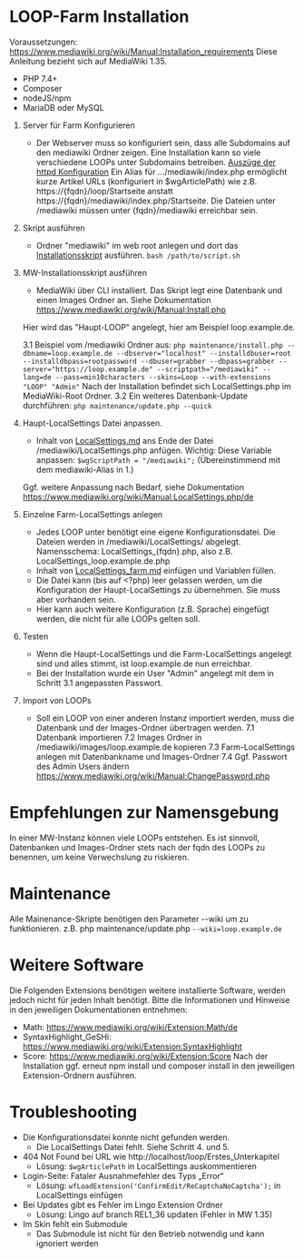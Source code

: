 # LOOP-Farm Installation

Voraussetzungen: 
https://www.mediawiki.org/wiki/Manual:Installation_requirements
Diese Anleitung bezieht sich auf MediaWiki 1.35.
- PHP 7.4+
- Composer 
- nodeJS/npm 
- MariaDB oder MySQL

1. Server für Farm Konfigurieren
	- Der Webserver muss so konfiguriert sein, dass alle Subdomains auf den mediawiki Ordner zeigen. Eine Installation kann so viele verschiedene LOOPs unter Subdomains betreiben. [Auszüge der httpd Konfiguration](loop_httpd.md) 
	Ein Alias für .../mediawiki/index.php ermöglicht kurze Artikel URLs (konfiguriert in $wgArticlePath) wie z.B. https://{fqdn}/loop/Startseite anstatt https://{fqdn}/mediawiki/index.php/Startseite. Die Dateien unter /mediawiki müssen unter {fqdn}/mediawiki erreichbar sein. 

2. Skript ausführen
	- Ordner "mediawiki" im web root anlegen und dort das [Installationsskript](install_mw_loop_1_35_prod.sh) ausführen. `bash /path/to/script.sh`

3. MW-Installationsskript ausführen
	- MediaWiki über CLI installiert. Das Skript legt eine Datenbank und einen Images Ordner an. Siehe Dokumentation https://www.mediawiki.org/wiki/Manual:Install.php 

	Hier wird das "Haupt-LOOP" angelegt, hier am Beispiel loop.example.de. 
	
	3.1 Beispiel vom /mediawiki Ordner aus: `php maintenance/install.php --dbname=loop.example.de --dbserver="localhost" --installdbuser=root --installdbpass=rootpassword --dbuser=grabber --dbpass=grabber --server="https://loop.example.de" --scriptpath="/mediawiki" --lang=de --pass=min10characters --skins=Loop --with-extensions "LOOP" "Admin"`
	Nach der Installation befindet sich LocalSettings.php im MediaWiki-Root Ordner. 
	3.2 Ein weiteres Datenbank-Update durchführen: `php maintenance/update.php --quick`

4. Haupt-LocalSettings Datei anpassen.
	- Inhalt von [LocalSettings.md](LocalSettings_prod.md) ans Ende der Datei /mediawiki/LocalSettings.php anfügen. 
	Wichtig: Diese Variable anpassen: `$wgScriptPath = "/mediawiki";` (Übereinstimmend mit dem mediawiki-Alias in 1.)

	Ggf. weitere Anpassung nach Bedarf, siehe Dokumentation https://www.mediawiki.org/wiki/Manual:LocalSettings.php/de 

5. Einzelne Farm-LocalSettings anlegen
	- Jedes LOOP unter benötigt eine eigene Konfigurationsdatei. Die Dateien werden in /mediawiki/LocalSettings/ abgelegt. 
	Namensschema: LocalSettings_{fqdn}.php, also z.B. LocalSettings_loop.example.de.php
	- Inhalt von [LocalSettings_farm.md](LocalSettings_single.md) einfügen und Variablen füllen.
	- Die Datei kann (bis auf <?php) leer gelassen werden, um die Konfiguration der Haupt-LocalSettings zu übernehmen. Sie muss aber vorhanden sein.
	- Hier kann auch weitere Konfiguration (z.B. Sprache) eingefügt werden, die nicht für alle LOOPs gelten soll.

6. Testen
	- Wenn die Haupt-LocalSettings und die Farm-LocalSettings angelegt sind und alles stimmt, ist loop.example.de nun erreichbar.
	- Bei der Installation wurde ein User "Admin" angelegt mit dem in Schritt 3.1 angepassten Passwort. 

7. Import von LOOPs
	- Soll ein LOOP von einer anderen Instanz importiert werden, muss die Datenbank und der Images-Ordner übertragen werden. 
	7.1 Datenbank importieren
	7.2 Images Ordner in /mediawiki/images/loop.example.de kopieren
	7.3 Farm-LocalSettings anlegen mit Datenbankname und Images-Ordner
	7.4 Ggf. Passwort des Admin Users ändern https://www.mediawiki.org/wiki/Manual:ChangePassword.php 

# Empfehlungen zur Namensgebung
In einer MW-Instanz können viele LOOPs entstehen. Es ist sinnvoll, Datenbanken und Images-Ordner stets nach der fqdn des LOOPs zu benennen, um keine Verwechslung zu riskieren. 

# Maintenance
Alle Mainenance-Skripte benötigen den Parameter --wiki um zu funktionieren. z.B. php maintenance/update.php `--wiki=loop.example.de`

# Weitere Software
Die Folgenden Extensions benötigen weitere installierte Software, werden jedoch nicht für jeden Inhalt benötigt. Bitte die Informationen und Hinweise in den jeweiligen Dokumentationen entnehmen:
- Math: https://www.mediawiki.org/wiki/Extension:Math/de
- SyntaxHighlight_GeSHi: https://www.mediawiki.org/wiki/Extension:SyntaxHighlight
- Score: https://www.mediawiki.org/wiki/Extension:Score
Nach der Installation ggf. erneut npm install und composer install in den jeweiligen Extension-Ordnern ausführen.


# Troubleshooting
- Die Konfigurationsdatei konnte nicht gefunden werden.
	- Die LocalSettings Datei fehlt. Siehe Schritt 4. und 5. 
- 404 Not Found bei URL wie http://localhost/loop/Erstes_Unterkapitel
	- Lösung: `$wgArticlePath` in LocalSettings auskommentieren
- Login-Seite: Fataler Ausnahmefehler des Typs „Error“
	- Lösung: `wfLoadExtension('ConfirmEdit/ReCaptchaNoCaptcha');` in LocalSettings einfügen
- Bei Updates gibt es Fehler im Lingo Extension Ordner
	- Lösung: Lingo auf branch REL1_36 updaten (Fehler in MW 1.35)
- Im Skin fehlt ein Submodule
	- Das Submodule ist nicht für den Betrieb notwendig und kann ignoriert werden


